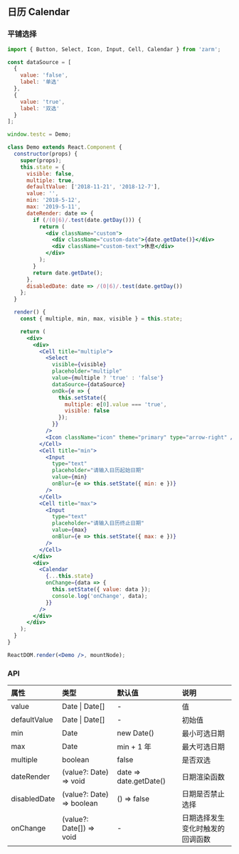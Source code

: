 ## 日历 Calendar

### 平铺选择

```jsx
import { Button, Select, Icon, Input, Cell, Calendar } from 'zarm';

const dataSource = [
  {
    value: 'false',
    label: '单选'
  },
  {
    value: 'true',
    label: '双选'
  }
];

window.testc = Demo;

class Demo extends React.Component {
  constructor(props) {
    super(props);
    this.state = {
      visible: false,
      multiple: true,
      defaultValue: ['2018-11-21', '2018-12-7'],
      value: '',
      min: '2018-5-12',
      max: '2019-5-11',
      dateRender: date => {
        if (/(0|6)/.test(date.getDay())) {
          return (
            <div className="custom">
              <div className="custom-date">{date.getDate()}</div>
              <div className="custom-text">休息</div>
            </div>
          );
        }
        return date.getDate();
      },
      disabledDate: date => /(0|6)/.test(date.getDay())
    };
  }

  render() {
    const { multiple, min, max, visible } = this.state;

    return (
      <div>
        <div>
          <Cell title="multiple">
            <Select
              visible={visible}
              placeholder="multiple"
              value={multiple ? 'true' : 'false'}
              dataSource={dataSource}
              onOk={e => {
                this.setState({
                  multiple: e[0].value === 'true',
                  visible: false
                });
              }}
            />
            <Icon className="icon" theme="primary" type="arrow-right" />
          </Cell>
          <Cell title="min">
            <Input
              type="text"
              placeholder="请输入日历起始日期"
              value={min}
              onBlur={e => this.setState({ min: e })}
            />
          </Cell>
          <Cell title="max">
            <Input
              type="text"
              placeholder="请输入日历终止日期"
              value={max}
              onBlur={e => this.setState({ max: e })}
            />
          </Cell>
        </div>
        <div>
          <Calendar
            {...this.state}
            onChange={data => {
              this.setState({ value: data });
              console.log('onChange', data);
            }}
          />
        </div>
      </div>
    );
  }
}

ReactDOM.render(<Demo />, mountNode);
```

### API

| 属性 | 类型 | 默认值 | 说明 |
| :--- | :--- | :--- | :--- |
| value | Date \| Date[] | - | 值 |
| defaultValue | Date \| Date[] | - | 初始值 |
| min | Date | new Date() | 最小可选日期 |
| max | Date | min + 1 年 | 最大可选日期 |
| multiple | boolean | false | 是否双选 |
| dateRender | (value?: Date) => void | date => date.getDate() | 日期渲染函数 |
| disabledDate | (value?: Date) => boolean | () => false | 日期是否禁止选择 |
| onChange | (value?: Date[]) => void | - | 日期选择发生变化时触发的回调函数 |
